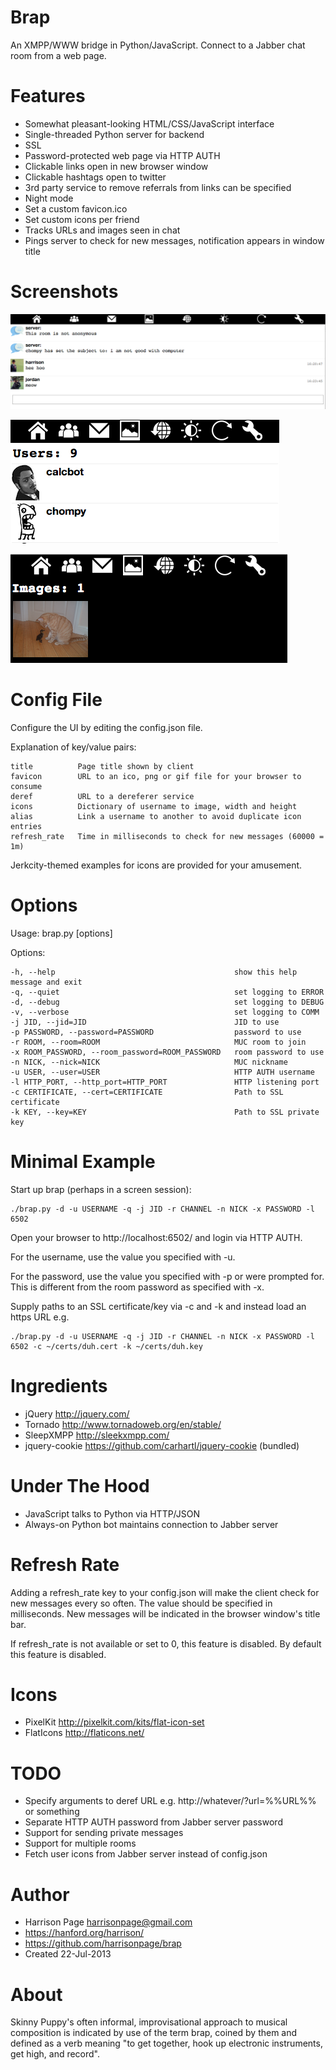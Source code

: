 Brap
====

An XMPP/WWW bridge in Python/JavaScript. Connect to a Jabber chat room from a 
web page. 

Features
========

- Somewhat pleasant-looking HTML/CSS/JavaScript interface
- Single-threaded Python server for backend
- SSL
- Password-protected web page via HTTP AUTH
- Clickable links open in new browser window
- Clickable hashtags open to twitter
- 3rd party service to remove referrals from links can be specified
- Night mode
- Set a custom favicon.ico
- Set custom icons per friend
- Tracks URLs and images seen in chat
- Pings server to check for new messages, notification appears in window title

Screenshots
===========

![MUC](/screenshots/brap_muc.png?raw=true "MUC")

![Users](/screenshots/brap_userlist.png?raw=true "Users")

![Images](/screenshots/brap_images.png?raw=true "Images (with night mode enabled)")

Config File
===========

Configure the UI by editing the config.json file. 

Explanation of key/value pairs:

    title          Page title shown by client
    favicon        URL to an ico, png or gif file for your browser to consume
    deref          URL to a dereferer service
    icons          Dictionary of username to image, width and height
    alias          Link a username to another to avoid duplicate icon entries
    refresh_rate   Time in milliseconds to check for new messages (60000 = 1m)

Jerkcity-themed examples for icons are provided for your amusement. 

Options
=======

Usage: brap.py [options]

Options:

    -h, --help                                        show this help message and exit
    -q, --quiet                                       set logging to ERROR
    -d, --debug                                       set logging to DEBUG
    -v, --verbose                                     set logging to COMM
    -j JID, --jid=JID                                 JID to use
    -p PASSWORD, --password=PASSWORD                  password to use
    -r ROOM, --room=ROOM                              MUC room to join
    -x ROOM_PASSWORD, --room_password=ROOM_PASSWORD   room password to use
    -n NICK, --nick=NICK                              MUC nickname
    -u USER, --user=USER                              HTTP AUTH username
    -l HTTP_PORT, --http_port=HTTP_PORT               HTTP listening port
    -c CERTIFICATE, --cert=CERTIFICATE                Path to SSL certificate
    -k KEY, --key=KEY                                 Path to SSL private key

Minimal Example
===============

Start up brap (perhaps in a screen session):

    ./brap.py -d -u USERNAME -q -j JID -r CHANNEL -n NICK -x PASSWORD -l 6502

Open your browser to http://localhost:6502/ and login via HTTP AUTH. 

For the username, use the value you specified with -u. 

For the password, use the value you specified with -p or were prompted for. 
This is different from the room password as specified with -x.

Supply paths to an SSL certificate/key via -c and -k and instead load 
an https URL e.g.

    ./brap.py -d -u USERNAME -q -j JID -r CHANNEL -n NICK -x PASSWORD -l 6502 -c ~/certs/duh.cert -k ~/certs/duh.key

Ingredients
===========

- jQuery http://jquery.com/
- Tornado http://www.tornadoweb.org/en/stable/
- SleepXMPP http://sleekxmpp.com/
- jquery-cookie https://github.com/carhartl/jquery-cookie (bundled)

Under The Hood
==============

- JavaScript talks to Python via HTTP/JSON
- Always-on Python bot maintains connection to Jabber server

Refresh Rate
============

Adding a refresh_rate key to your config.json will make the client check for new
messages every so often. The value should be specified in milliseconds. New 
messages will be indicated in the browser window's title bar.

If refresh_rate is not available or set to 0, this feature is disabled. By default
this feature is disabled. 

Icons
=====

- PixelKit http://pixelkit.com/kits/flat-icon-set
- FlatIcons http://flaticons.net/

TODO
====

- Specify arguments to deref URL e.g. http://whatever/?url=%%URL%% or something
- Separate HTTP AUTH password from Jabber server password
- Support for sending private messages
- Support for multiple rooms
- Fetch user icons from Jabber server instead of config.json

Author
======

- Harrison Page <harrisonpage@gmail.com>
- https://hanford.org/harrison/
- https://github.com/harrisonpage/brap
- Created 22-Jul-2013

About
=====

Skinny Puppy's often informal, improvisational approach to musical composition is indicated by use of the term brap, coined by them and defined as a verb meaning "to get together, hook up electronic instruments, get high, and record".
